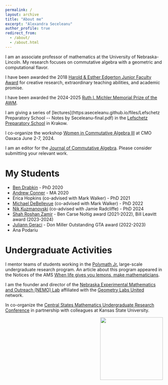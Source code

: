 ```yaml
---
permalink: /
layout: archive
title: "About me"
excerpt: "Alexandra Seceleanu"
author_profile: true
redirect_from: 
  - /about/
  - /about.html
---
```


I am an associate professor of mathematics at the University of Nebraska-Lincoln. My research focuses on commutative algebra with a geometric and computational flavor.

I have been awarded the 2018 [Harold & Esther Edgerton Junior Faculty Award](https://executivevc.unl.edu/faculty/evaluation-recognition/awards/edgerton) for creative research, extraordinary teaching abilities, and academic promise.

 I have been awarded the 2024-2025 [Ruth I. Michler Memorial Prize of the AWM](https://awm-math.org/awards/ruth-i-michler-prize).
 
 I am giving a series of [lectures](https:aseceleanu.github.io/files/Lefschetz Preparatory School -- Notes by Seceleanu-final.pdf) in the [Lefschetz Preparatory School](https://lefschetz.uken.krakow.pl/school/) in Krakow.

I co-organize the workshop [Women in Commutative Algebra III](https://mathstat.dal.ca/~faridi/WICAIII) at CMO Oaxaca June 2-7, 2024.

I am an editor for the [Journal of Commutative Algebra](https://rmmc.asu.edu/jca/jca.html). Please consider submitting your relevant work.


My Students
========
*  [Ben Drabkin](https://www.math.unl.edu/~bdrabkin2/) - PhD 2020
* [Andrew Conner](https://youtu.be/j368pBapgRE) - MA 2020
* Erica Hopkins (co-advised with Mark Walker) - PhD 2021
* [Michael DeBellevue](https://mpdebell.expressions.syr.edu) (co-advised with Mark Walker) - PhD 2022
* [Nik Kuzmanovski](https://www.nkuzmanovski.com) (co-advised with Jamie Radcliffe) - PhD 2024
* [Shah Roshan Zamir](https://sroshanzamir2.github.io/index.html) - Ben Carse Noltig award (2021-2022), Bill Leavitt award (2023-2024)
* [Juliann Geraci](https://julianngeraci.github.io) - Don Miller Outstanding GTA award (2022-2023)
* Ana Podariu

Undergraduate Activities
======

I mentor teams of students working in the [Polymath Jr.](https://geometrynyc.wixsite.com/polymathreu) large-scale undergraduate research program. An article about this program appeared in the Notices of the AMS [When life gives you lemons, make mathematicians](https://www.ams.org/journals/notices/202103/rnoti-p375.pdf).

I am the founder and director of the [Nebraska Experimental Mathematics and Outreach (NEMO) Lab](https://aseceleanu.github.io/NEMO) affiliated with the [Geometry Labs United](https://geometrylabs.net)  network.

In co-organize the [Central States Mathematics Undergraduate Research Conference](https://math.unl.edu/events/cesmur) in partnership with colleagues at Kansas State University.



<a href="https://clustrmaps.com/site/1buz0" title="Visit tracker"><img width="200" align="right" src="//clustrmaps.com/map_v2.png?cl=ffffff&w=200&t=n&d=R3zDHoxAq5OBTy-gfeFs1Qk8RO-eivlObLLkP5suk2g&co=2d78ad&ct=ffffff" /></a>


  <script async src="https://www.googletagmanager.com/gtag/js?id=G-VX7690VN85"></script>
<script>
  window.dataLayer = window.dataLayer || [];
  function gtag(){dataLayer.push(arguments);}
  gtag('js', new Date());
  gtag('config', 'G-VX7690VN85');
</script>


